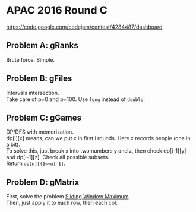 # APAC 2016 Round C
https://code.google.com/codejam/contest/4284487/dashboard

## Problem A: gRanks

Brute force. Simple.

## Problem B: gFiles

Intervals intersection.  
Take care of p=0 and p=100. Use `long` instead of `double`.

## Problem C: gGames

DP/DFS with memorization.  
dp[i][x] means, can we put x in first i rounds. Here x records people
(one in a bit).  
To solve this, just break x into two numbers y and z, then check dp[i-1][y]
and dp[i-1][z]. Check all possible subsets.  
Return `dp[n][(1<<n)-1]`.

## Problem D: gMatrix

First, solve the problem [Sliding Window Maximum](https://leetcode.com/problems/sliding-window-maximum/).  
Then, just apply it to each row, then each col. 
